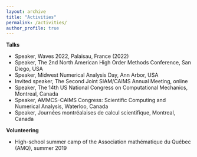 ```yaml
---
layout: archive
title: "Activities"
permalink: /activities/
author_profile: true
---
```


**Talks** 

* Speaker, Waves 2022, Palaisau, France (2022)
* Speaker, The 2nd North American High Order Methods Conference, San Diego, USA
* Speaker, Midwest Numerical Analysis Day, Ann Arbor, USA
* Invited speaker, The Second Joint SIAM/CAIMS Annual Meeting, online 
* Speaker, The 14th US National Congress on Computational Mechanics, Montreal, Canada
* Speaker, AMMCS-CAIMS Congress: Scientific Computing and Numerical Analysis, Waterloo, Canada
* Speaker, Journées montréalaises de calcul scientifique, Montreal, Canada

**Volunteering**

* High-school summer camp of the Association mathématique du Québec (AMQ), summer 2019
<!-- {% if site.talkmap_link == true %}

<p style="text-decoration:underline;"><a href="/talkmap.html">See a map of all the places I've given a talk!</a></p>

{% endif %} -->

<!-- {% for post in site.talks reversed %}
  {% include archive-single-talk.html %}
{% endfor %}
 -->
